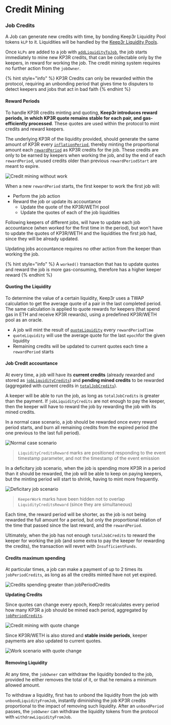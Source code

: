 # Credit Mining

### Job Credits

A Job can generate new credits with time, by bonding Keep3r Liquidity Pool tokens `kLP` to it. Liquidities will be handled by the [Keep3r Liquidity Pools](../keep3r-liquidity-pools.md).

Once `kLPs` are added to a job with [`addLiquidityToJob`](../../technical/peripherals/ikeep3rjobfundableliquidity.md#addliquiditytojob-address-_job-address-_liquidity-uint256-_amount-external), the job starts immediately to mine new KP3R credits, that can be collectable only by the keepers, in reward for working the job. The credit mining system requires no further action from the `jobOwner`.

{% hint style="info" %}
KP3R Credits can only be rewarded within the protocol, requiring an unbonding period that gives time to disputers to detect keepers and jobs that act in bad faith
{% endhint %}

#### Reward Periods

To handle KP3R credits minting and quoting, **Keep3r introduces reward periods, in which KP3R quote remains stable for each pair, and gas-efficiently processed**. These quotes are used within the protocol to mint credits and reward keepers.

The underlying KP3R of the liquidity provided, should generate the same amount of KP3R every [`inflationPeriod`](../../technical/peripherals/ikeep3rparameters.md#inflationperiod-uint256-_period-external), thereby minting the proportional amount each [`rewardPeriod`](../../technical/peripherals/ikeep3rparameters.md#rewardperiodtime-uint256-_days-external) as KP3R credits for the job. These credits are only to be earned by keepers when working the job, and by the end of each `rewardPeriod`, unused credits older than previous `rewardPeriodStart` are meant to expire.

![Credit mining without work](../../.gitbook/assets/image%20%284%29.png)

When a new `rewardPeriod` starts, the first keeper to work the first job will:

* Perform the job action
* Reward the job or update its accountance
  * Update the quote of the KP3R/WETH pool
  * Update the quotes of each of the job liquidities

Following keepers of different jobs, will have to update each job accountance \(when worked for the first time in the period\), but won't have to update the quotes of KP3R/WETH and the liquidities the first job had, since they will be already updated.

Updating jobs accountance requires no other action from the keeper than working the job.

{% hint style="info" %}
A `worked()` transaction that has to update quotes and reward the job is more gas-consuming, therefore has a higher keeper reward
{% endhint %}

#### Quoting the Liquidity

To determine the value of a certain liquidity, Keep3r uses a TWAP calculation to get the average quote of a pair in the last completed period. The same calculation is applied to quote rewards for keepers \(that spend gas in ETH and receive KP3R rewards\), using a predefined KP3R/WETH pool as an oracle.

* A job will mint the result of [`quoteLiquidity`](../../technical/peripherals/ikeep3rjobfundableliquidity.md#quoteliquidity-address-_liquidity-uint256-_amount-uint256-_periodcredits-external) every `rewardPeriodTime`
* `quoteLiquidity` will use the average quote for the last `epoch`for the given liquidity
* Remaining credits will be updated to current quotes each time a `rewardPeriod` starts

#### Job Credit accountance

At every time, a job will have its **current credits** \(already rewarded and stored as [`jobLiquidityCredits`](../../technical/peripherals/ikeep3rjobfundableliquidity.md#jobperiodcredits-address-_job-uint256-_amount-external)\) and **pending mined credits** to be rewarded \(aggregated with current credits in [`totalJobCredits`](../../technical/peripherals/ikeep3rjobfundableliquidity.md#totaljobcredits-address-_job-uint256-_amount-external)\).

A keeper will be able to run the job, as long as `totalJobCredits` is greater than the payment. If `jobLiquidityCredits` are not enough to pay the keeper, then the keeper will have to reward the job by rewarding the job with its mined credits.

In a normal case scenario, a job should be rewarded once every reward period starts, and burn all remaining credits from the expired period \(the one previous to the last full period\).

![Normal case scenario](../../.gitbook/assets/image%20%289%29.png)

> `LiquidityCreditsReward` marks are positioned responding to the event timestamp parameter, and not the timestamp of the event emission

In a deficitary job scenario, when the job is spending more KP3R in a period than it should be rewarded, the job will be able to keep on paying keepers, but the minting period will start to shrink, having to mint more frequently.

![Deficitary job scenario](../../.gitbook/assets/image%20%287%29.png)

> `KeeperWork` marks have been hidden not to overlap `LiquidityCreditsReward` (since they are simultaneous)

Each time, the reward period will be shorter, as the job is not being rewarded the full amount for a period, but only the proportional relation of the time that passed since the last reward, and the `rewardPeriod`.

Ultimately, when the job has not enough `totalJobCredits` to reward the keeper for working the job \(and some extra to pay the keeper for rewarding the credits\), the transaction will revert with `InsufficientFunds`.

#### Credits maximum spending

At particular times, a job can make a payment of up to 2 times its `jobPeriodCredits`, as long as all the credits minted have not yet expired.

![Credits spending greater than jobPeriodCredits](../../.gitbook/assets/image%20%282%29.png)

**Updating Credits**

Since quotes can change every epoch, Keep3r recalculates every period how many KP3R a job should be mined each period, aggregated by [`jobPeriodCredits`](../../technical/peripherals/ikeep3rjobfundableliquidity.md#jobperiodcredits-address-_job-uint256-_amount-external).

![Credit mining with quote change](../../.gitbook/assets/image%20%285%29.png)

Since KP3R/WETH is also stored and **stable inside periods**, keeper payments are also updated to current quotes.

![Work scenario with quote change](../../.gitbook/assets/image%20%281%29.png)

#### Removing Liquidity

At any time, the `jobOwner` can withdraw the liquidity bonded to the job, provided he either removes the total of it, or that he remains a minimum allowed amount.

To withdraw a liquidity, first has to unbond the liquidity from the job with `unbondLiquidityFromJob`, instantly diminishing the job KP3R credits proportional to the impact of removing such liquidity. After an `unbondPeriod` passes, the `jobOwner` can withdraw the liquidity tokens from the protocol with `withdrawLiquidityFromJob`.
